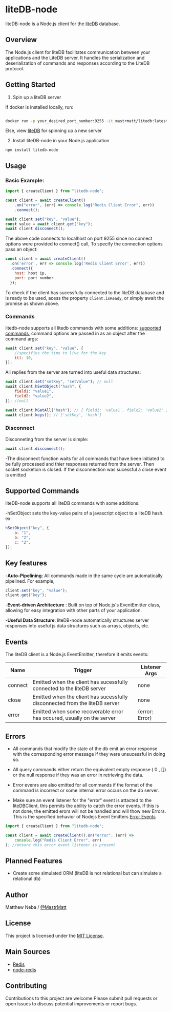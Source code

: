 # liteDB-node

liteDB-node is a Node.js client for the [liteDB](https://github.com/MastrMatt/liteDB) database.

## Overview

The Node.js client for liteDB facilitates communication between your applications and the LiteDB server. It handles the serialization and deserialization of commands and responses according to the LiteDB protocol.

## Getting Started

1. Spin up a liteDB server

If docker is installed locally, run:

```bash

docker run -p your_desired_port_number:9255 -it mastrmatt/litedb:latest

```

Else, view [liteDB](https://github.com/MastrMatt/liteDB) for spinning up a new server

2. Install liteDB-node in your Node.js application

```
npm install litedb-node

```

## Usage

### Basic Example:

```js
import { createClient } from "litedb-node";

const client = await createClient()
	.on("error", (err) => console.log("Redis Client Error", err))
	.connect();

await client.set("key", "value");
const value = await client.get("key");
await client.disconnect();
```

The above code connects to localhost on port 9255 since no connect options were provided to connect() call, To specify the connection options pass an object:

```js
const client = await createClient()
  .on('error', err => console.log('Redis Client Error', err))
  .connect({
    host: host ip,
    port: port number
  });
```

To check if the client has sucessfully connected to the liteDB database and is ready to be used, acess the property `client.isReady`, or simply await the promise as shown above.

### Commands

litedb-node supports all litedb commands with some additions: [supported commands](#supported-commands), command options are passed in as an object after the command args:

```js
await client.set("key", "value", {
	//specifies the time to live for the key
	ttl: 10,
});
```

All replies from the server are turned into useful data structures:

```js
await client.set("setKey", "setValue"); // null
await client.hSetObject("hash", {
	field1: "value1",
	field2: "value2",
}); //null

await client.hGetAll("hash"); // { field1: 'value1', field2: 'value2' }
await client.keys(); // ['setKey', 'hash']
```

### Disconnect

Disconneting from the server is simple:

```js
await client.disconnect();
```

-The disconnect function waits for all commands that have been initiated to be fully processed and thier responses returned from the server. Then socket socketion is closed. If the disconnection was sucessful a close event is emitted

## Supported Commands

liteDB-node supports all liteDB commands with some additions:

-hSetObject sets the key-value pairs of a javascript object to a liteDB hash. ex:

```js
hSetObject("key", {
	a: "1",
	b: "2",
	c: "2",
});
```

## Key features

-**Auto-Pipelining**: All commands made in the same cycle are automatically pipelined. For example,

```js
client.set("key", "value");
client.get("key");
```

-**Event-driven Architecture** : Built on top of Node.js's EventEmitter class, allowing for easy integration with other parts of your application.

-**Useful Data Structure**: liteDB-node automatically structures server responses into useful js data structures such as arrays, objects, etc.

## Events

The liteDB client is a Node.js EventEmitter, therefore it emits events:

| Name    | Trigger                                                                     | Listener Args  |
| ------- | --------------------------------------------------------------------------- | -------------- |
| connect | Emitted when the client has sucessfully connected to the liteDB server      | none           |
| close   | Emitted when the client has sucessfully disconnected from the liteDB server | none           |
| error   | Emitted when some recoverable error has occured, usually on the server      | (error: Error) |

## Errors

-   All commands that modify the state of the db emit an error response with the corresponding error message if they were unsucessful in doing so.

-   All query commands either return the equivalent empty response ( 0 , []) or the null response if they was an error in retrieving the data.

-   Error evenrs are also emitted for all commands if the format of the command is incorrect or some internal error occurs on the db server.

-   Make sure an event listener for the "error" event is attacted to the liteDBClient, this permits the ability to catch the error events. If this is not done, the emitted erors will not be handled and will thow new Errors. This is the specified behavior of Nodejs Event Emitters [Error Events](https://nodejs.org/api/events.html#error-events)

```js
import { createClient } from "litedb-node";

const client = await createClient().on("error", (err) =>
	console.log("Redis Client Error", err)
); //ensure this error event listener is present
```

## Planned Features

-   Create some simulated ORM (liteDB is not relational but can simulate a relational db)

## Author

Matthew Neba / [@MastrMatt](https://github.com/MastrMatt)

## License

This project is licensed under the [MIT License](LICENSE).

## Main Sources

-   [Redis](https://redis.io/)
-   [node-redis](https://github.com/redis/node-redis)

## Contributing

Contributions to this project are welcome Please submit pull requests or open issues to discuss potential improvements or report bugs.

```

```
